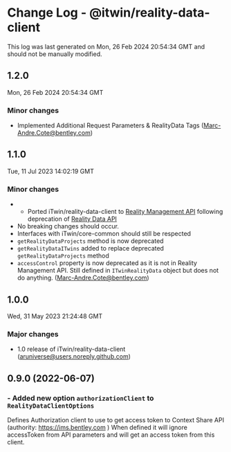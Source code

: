 # Change Log - @itwin/reality-data-client

This log was last generated on Mon, 26 Feb 2024 20:54:34 GMT and should not be manually modified.

<!-- Start content -->

## 1.2.0

Mon, 26 Feb 2024 20:54:34 GMT

### Minor changes

- Implemented Additional Request Parameters & RealityData Tags (Marc-Andre.Cote@bentley.com)

## 1.1.0

Tue, 11 Jul 2023 14:02:19 GMT

### Minor changes

- - Ported iTwin/reality-data-client to [Reality Management API](https://developer.bentley.com/apis/reality-management/) following deprecation of [Reality Data API](https://developer.bentley.com/apis/reality-data/) 
- No breaking changes should occur.
- Interfaces with iTwin/core-common should still be respected
- `getRealityDataProjects` method is now deprecated
- `getRealityDataITwins` added to replace deprecated `getRealityDataProjects` method
- `accessControl` property is now deprecated as it is not in Reality Management API. Still defined in `ITwinRealityData` object but does not do anything. (Marc-Andre.Cote@bentley.com)

## 1.0.0

Wed, 31 May 2023 21:24:48 GMT

### Major changes

- 1.0 release of iTwin/reality-data-client (aruniverse@users.noreply.github.com)

## 0.9.0 (2022-06-07)

### - Added new option `authorizationClient` to `RealityDataClientOptions`

Defines Authorization client to use to get access token to Context Share API (authority: <https://ims.bentley.com> )
When defined it will ignore accessToken from API parameters and will get an access token from this client.
